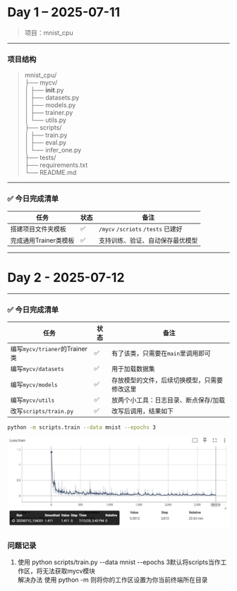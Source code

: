 # Day 1 – 2025-07-11

> 项目：mnist_cpu
---

### 项目结构

> mnist_cpu/  
> ├── mycv/  
> │ ├── __init__.py  
> │ ├── datasets.py  
> │ ├── models.py  
> │ ├── trainer.py  
> │ └── utils.py  
> ├── scripts/  
> │ ├── train.py  
> │ ├── eval.py  
> │ └── infer_one.py  
> ├── tests/  
> ├── requirements.txt  
> └── README.md

---

### ✅ 今日完成清单

| 任务             | 状态 | 备注                              |
|----------------|------|---------------------------------|
| 搭建项目文件夹模板      | ✅ | `/mycv` `/scriots` `/tests` 已建好 |
| 完成通用Trainer类模板 | ✅ | 支持训练、验证、自动保存最优模型                |

---

# Day 2 - 2025-07-12

---

### ✅ 今日完成清单

| 任务                        | 状态 | 备注                     |
|---------------------------|------|------------------------|
| 编写`mycv/trianer`的Trainer类 | ✅ | 有了该类，只需要在`main`里调用即可   |
| 编写`mycv/datasets`         | ✅ | 用于加载数据集                |
| 编写`mycv/models`           |✅| 存放模型的文件，后续切换模型，只需要修改这里 |
| 编写`mycv/utils`            |✅| 放两个小工具：日志目录、断点保存/加载    |
| 改写`scripts/train.py`      |✅| 改写后调用，结果如下             |

```bash
python -m scripts.train --data mnist --epochs 3
```
![训练结果](./assets/img01.jpg)
### 问题记录
1. 使用 python scripts/train.py --data mnist --epochs 3默认将scripts当作工作区，将无法获取mycv模块  
解决办法 使用 python -m 则将你的工作区设置为你当前终端所在目录
